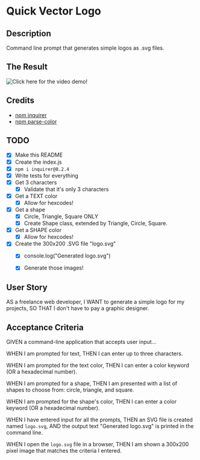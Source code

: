 # Quick Vector Logo

## Description
Command line prompt that generates simple logos as .svg files.

## The Result
![Click here for the video demo!](https://drive.google.com/file/d/1Q9uH3uyU3T_W9TdYkddDEyCGnSicQlK3/view)

## Credits
- [npm inquirer](https://www.npmjs.com/package/inquirer)
- [npm parse-color](https://www.npmjs.com/package/parse-color)

## TODO
- [x] Make this README
- [x] Create the index.js
- [x] `npm i inquirer@8.2.4`
- [x] Write tests for everything 
- [x] Get 3 characters
    - [x] Validate that it's only 3 characters
- [x] Get a TEXT color
    - [x] Allow for hexcodes!
- [x] Get a shape
    - [x] Circle, Triangle, Square ONLY
    - [x] Create Shape class, extended by Triangle, Circle, Square.
- [x] Get a SHAPE color
    - [x] Allow for hexcodes!
- [x] Create the 300x200 .SVG file "logo.svg"
    - [x] console.log("Generated logo.svg")
    - [x] Generate those images!


## User Story
AS a freelance web developer,
I WANT to generate a simple logo for my projects,
SO THAT I don't have to pay a graphic designer.

## Acceptance Criteria
GIVEN a command-line application that accepts user input...

WHEN I am prompted for text,
THEN I can enter up to three characters.

WHEN I am prompted for the text color,
THEN I can enter a color keyword (OR a hexadecimal number).

WHEN I am prompted for a shape,
THEN I am presented with a list of shapes to choose from: circle, triangle, and square.

WHEN I am prompted for the shape's color,
THEN I can enter a color keyword (OR a hexadecimal number).

WHEN I have entered input for all the prompts,
THEN an SVG file is created named `logo.svg`,
AND the output text "Generated logo.svg" is printed in the command line.

WHEN I open the `logo.svg` file in a browser,
THEN I am shown a 300x200 pixel image that matches the criteria I entered.